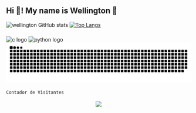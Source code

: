 <h2 align="left">Hi 👋! My name is Wellington 👋</h2>

![wellington GitHub stats](https://github-readme-stats.vercel.app/api?username=wellinton1&show_icons=true&theme=radical)
[![Top Langs](https://github-readme-stats.vercel.app/api/top-langs/?username=wellinton1&layout=compact)](https://github.com/anuraghazra/github-readme-stats)




###

<div align="left">
  
<img src="https://cdn.jsdelivr.net/gh/devicons/devicon/icons/c/c-original.svg" height="30" width="42" alt="c logo"  />
<img src="https://cdn.jsdelivr.net/gh/devicons/devicon/icons/python/python-original.svg" height="30" width="42" alt="python logo"  />

</div>

<img src="https://github.com/Platane/snk/raw/output/github-contribution-grid-snake.svg" alt="" style="max-width: 100%;">



``Contador de Visitantes``

<p align="center"><img align="center" src="https://profile-counter.glitch.me/{wellinton1}/count.svg" /></p> 
<br></div>
